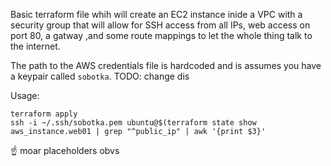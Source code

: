 Basic terraform file whih will create an EC2 instance inide a VPC with a security group that will allow for SSH access from all IPs, web access on port 80, a gatway ,and some route mappings to let the whole thing talk to the internet.

The path to the AWS credentials file is hardcoded and is assumes you have a keypair called `sobotka`. TODO: change dis


Usage:

```shell
terraform apply
ssh -i ~/.ssh/sobotka.pem ubuntu@$(terraform state show aws_instance.web01 | grep "^public_ip" | awk '{print $3}'
```

:point_up: moar placeholders obvs